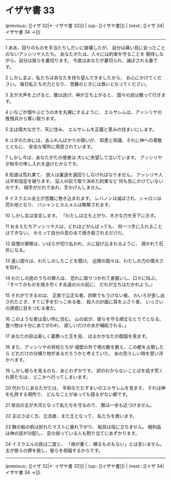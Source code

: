 # イザヤ書 33

(previous:: [[イザ 32|← イザヤ書 32]]) | (up:: [[イザヤ書]]) | (next:: [[イザ 34|イザヤ書 34 →]])

***


1 ああ、回りのものを手当たりしだいに破壊したが、 自分は痛い目に会ったことのないアッシリヤ人たち。 あなたがたは、人々には約束を守ることを 期待しながら、自分は彼らを裏切ります。 今度はあなたが裏切られ、滅ぼされる番です。 

2 しかし主よ、私たちはあなたを待ち望んできましたから、 お心にかけてください。 毎日私たちの力となり、 苦難のときには救いとなってください。 

3 主が大声を上げると、敵は逃げ、神が立ち上がると、 国々の民は散って行きます。 

4 いなごが畑やぶどうの木を丸裸にするように、 エルサレムは、アッシリヤの敗残兵から奪い取ります。 

5 主は偉大な方で、天に住み、 エルサレムを正義と恵みの住まいにします。 

6 ユダのためには、あふれんばかりの救いが、 知恵と知識、それに神への尊敬とともに、 安全な場所に用意されています。 

7 しかし今は、あなたがたの使者は 大いに失望して泣いています。 アッシリヤが和平の申し入れを退けたからです。 

8 街道は荒れ果て、 旅人は裏道を遠回りしなければなりません。 アッシリヤ人は平和協定を破ります。 証人の前で取り決めた約束など 何も気にかけていないのです。 相手がだれであれ、手かげんしません。 

9 イスラエル全土が苦難に巻き込まれます。 レバノンは滅ぼされ、シャロンは荒れ地となり、 バシャンとカルメルは略奪されます。 

10 しかし主は宣言します。 「わたしは立ち上がり、大きな力を天下に示す。 

11 おまえたちアッシリヤ人は、どれほどがんばっても、 何一つ手に入れることはできない。 かえって自分の息の炎で焼き殺されるだけだ。 

12 自慢の軍隊は、いばらが切り払われ、火に投げ込まれるように、 焼かれて石灰になる。 

13 遠い国々は、わたしのしたことを聞け。 近隣の国々は、わたしの力の偉大さを知れ。 

14 わたしの民のうちの罪人は、 恐れに取りつかれて身震いし、口々に叫ぶ。 『すべてのものを焼き尽くす永遠の火の前に、 だれが立ちはだかれよう。』 

15 それができるのは、 正直で公正な者、詐欺でもうけない者、 わいろが差し出されたとき、すぐに手を引っこめる者、 殺人の計画に耳をふさぐ者、 いっさいの誘惑に目をつむる者だ。 

16 このような者は高い所に住む。 山の岩が、彼らを守る頑丈なとりでとなる。 食べ物は十分にあてがわれ、 欲しいだけの水が補給される。」 

17 あなたの目は美しく着飾った王を見、 はるかかなたの御国を見ます。 

18 また、アッシリヤの将校たちが 城壁の外で塔の数を数え、この都を占領したら どれだけの分捕り物があるだろうかと考えていた、 あの恐ろしい時を思い浮かべます。 

19 しかし彼らを見るのも、あとわずかです。 訳のわからないことばを話す荒くれ男たちは、 どこかへ行ってしまいます。 

20 代わりにあなたがたは、 平和なたたずまいのエルサレムを見ます。 それは神を礼拝する場所で、 どんなことがあっても揺るがない都です。 

21 栄光の主が大河となって私たちを守るので、 敵は一歩も近づけません。 

22 主はさばく方、立法者、また王となって、 私たちを救います。 

23 敵の船の帆は折れたマストに垂れ下がり、 船具は役に立ちません。 戦利品は神の民が分配し、 足の弱っている人も割り当てにあずかります。 

24 イスラエルの民は二度と、 「病が重く、頼るものもない」とは言いません。 主が彼らの罪を赦し、彼らを祝福するからです。

***

(previous:: [[イザ 32|← イザヤ書 32]]) | (up:: [[イザヤ書]]) | (next:: [[イザ 34|イザヤ書 34 →]])

